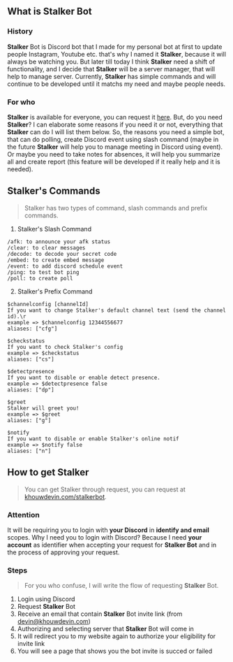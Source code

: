 <CustomText as="h1" textAlign="center" children="Stalker bot"/>

## What is Stalker Bot

<GithubImage path="stalkerbot/public/stalkerbot.png" height="200px"/>

### History

**Stalker** Bot is Discord bot that I made for my personal bot at first to update people Instagram, Youtube etc. that's why I named it **Stalker**, because it will always be watching you. But later till today I think **Stalker** need a shift of functionality, and I decide that **Stalker** will be a server manager, that will help to manage server. Currently, **Stalker** has simple commands and will continue to be developed until it matchs my need and maybe people needs.

### For who

**Stalker** is available for everyone, you can request it [here](https://khouwdevin.com/stalkerbot). But, do you need **Stalker**? I can elaborate some reasons if you need it or not, everything that **Stalker** can do I will list them below. So, the reasons you need a simple bot, that can do polling, create Discord event using slash command (maybe in the future **Stalker** will help you to manage meeting in Discord using event). Or maybe you need to take notes for absences, it will help you summarize all and create report (this feature will be developed if it really help and it is needed).

<CustomText as="h3" textAlign="center" children="Stalker's Presence"/>

<GithubImage path="stalkerbot/public/stalkerbot-presence.png" height="600px"/>

## Stalker's Commands

> Stalker has two types of command, slash commands and prefix commands.

1. Stalker's Slash Command

```
/afk: to announce your afk status
/clear: to clear messages
/decode: to decode your secret code
/embed: to create embed message
/event: to add discord schedule event
/ping: to test bot ping
/poll: to create poll
```

2. Stalker's Prefix Command

```
$channelconfig [channelId]
If you want to change Stalker's default channel text (send the channel id).\r
example => $channelconfig 12344556677
aliases: ["cfg"]

$checkstatus
If you want to check Stalker's config
example => $checkstatus
aliases: ["cs"]

$detectpresence
If you want to disable or enable detect presence.
example => $detectpresence false
aliases: ["dp"]

$greet
Stalker will greet you!
example => $greet
aliases: ["g"]

$notify
If you want to disable or enable Stalker's online notif
example => $notify false
aliases: ["n"]
```

## How to get Stalker

> You can get Stalker through request, you can request at [khouwdevin.com/stalkerbot](https://khouwdevin.com/stalkerbot).

### Attention

It will be requiring you to login with **your Discord** in **identify and email** scopes. Why I need you to login with Discord? Because I need **your account** as identifier when accepting your request for **Stalker Bot** and in the process of approving your request.

### Steps

> For you who confuse, I will write the flow of requesting **Stalker** Bot.

1. Login using Discord
2. Request **Stalker** Bot
3. Receive an email that contain **Stalker** Bot invite link (from devin@khouwdevin.com)
4. Authorizing and selecting server that **Stalker** Bot will come in
5. It will redirect you to my website again to authorize your eligibility for invite link
6. You will see a page that shows you the bot invite is succed or failed